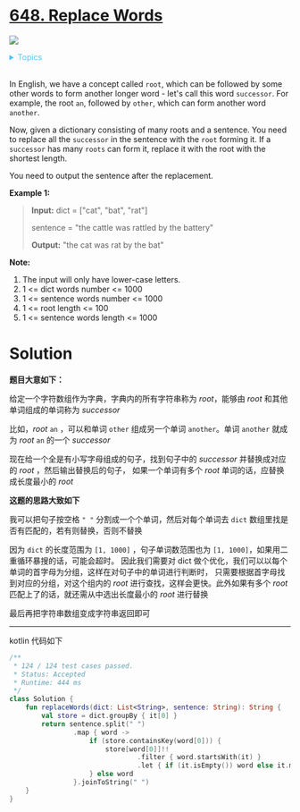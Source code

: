 # [648. Replace Words](https://leetcode.com/problems/replace-words/description/)

![](https://img.shields.io/badge/Difficulty-Medium-F8AF40.svg)

<details>
<summary style="color:#4FC3F7">Topics</summary>

* [`Hash Table`](https://leetcode.com/tag/hash-table/)
* [`Trie`](https://leetcode.com/tag/trie/)

</details>
<br />


In English, we have a concept called `root`, which can be followed by some other words to form another longer word - let's call this word `successor`. For example, the root `an`, followed by `other`, which can form another word `another`.

Now, given a dictionary consisting of many roots and a sentence. You need to replace all the `successor` in the sentence with the `root` forming it. If a `successor` has many `roots` can form it, replace it with the root with the shortest length.

You need to output the sentence after the replacement.

**Example 1:**

> **Input:** dict = ["cat", "bat", "rat"]
>
> sentence = "the cattle was rattled by the battery"
>
> **Output:** "the cat was rat by the bat"

**Note:**

 1. The input will only have lower-case letters.
 2. 1 <= dict words number <= 1000
 3. 1 <= sentence words number <= 1000
 4. 1 <= root length <= 100
 5. 1 <= sentence words length <= 1000

# Solution

**题目大意如下：**

给定一个字符数组作为字典，字典内的所有字符串称为 _root_，能够由 _root_ 和其他单词组成的单词称为 _successor_

比如，_root_ `an` ，可以和单词 `other` 组成另一个单词 `another`。单词 `another` 就成为 _root_ `an` 的一个 _successor_

现在给一个全是有小写字母组成的句子，找到句子中的 _successor_ 并替换成对应的 _root_ ，然后输出替换后的句子，
如果一个单词有多个 _root_ 单词的话，应替换成长度最小的 _root_

**这题的思路大致如下**

我可以把句子按空格 `" "` 分割成一个个单词，然后对每个单词去 `dict` 数组里找是否有匹配的，若有则替换，否则不替换

因为 `dict` 的长度范围为 `[1, 1000]` ，句子单词数范围也为 `[1, 1000]`，如果用二重循环暴搜的话，可能会超时。
因此我们需要对 dict 做个优化，我们可以以每个单词的首字母为分组，这样在对句子中的单词进行判断时，
只需要根据首字母找到对应的分组，对这个组内的 _root_ 进行查找，这样会更快。此外如果有多个 _root_ 匹配上了的话，就还需从中选出长度最小的 _root_ 进行替换

最后再把字符串数组变成字符串返回即可

------------------

kotlin 代码如下

```kotlin
/**
 * 124 / 124 test cases passed.
 * Status: Accepted
 * Runtime: 444 ms
 */
class Solution {
    fun replaceWords(dict: List<String>, sentence: String): String {
        val store = dict.groupBy { it[0] }
        return sentence.split(" ")
                .map { word ->
                    if (store.containsKey(word[0])) {
                        store[word[0]]!!
                                .filter { word.startsWith(it) }
                                .let { if (it.isEmpty()) word else it.minBy { it.length } }
                    } else word
                }.joinToString(" ")
    }
}
```